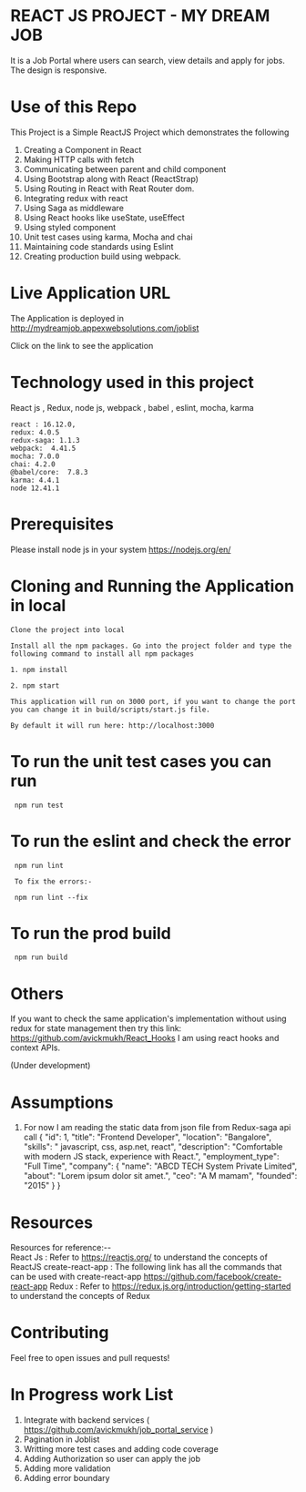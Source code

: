# REACT JS PROJECT - MY DREAM JOB

It is a Job Portal where users can search, view details and apply for jobs. 
The design is responsive.

# Use of this Repo

This Project is a Simple ReactJS Project which demonstrates the following

1. Creating a Component in React
2. Making HTTP calls with fetch
3. Communicating between parent and child component
4. Using Bootstrap along with React (ReactStrap)
5. Using Routing in React with Reat Router dom.
6. Integrating redux with react
7. Using Saga as middleware
8. Using React hooks like useState, useEffect
9. Using styled component
10. Unit test cases using karma, Mocha and chai
11. Maintaining code standards using Eslint
12. Creating production build using webpack.

# Live Application URL

The Application is deployed in http://mydreamjob.appexwebsolutions.com/joblist

Click on the link to see the application

# Technology used in this project

React js , Redux, node js, webpack , babel , eslint, mocha, karma

    react : 16.12.0,
    redux: 4.0.5
    redux-saga: 1.1.3
    webpack:  4.41.5
    mocha: 7.0.0
    chai: 4.2.0
    @babel/core:  7.8.3
    karma: 4.4.1
    node 12.41.1
    
# Prerequisites

   Please install node js in your system https://nodejs.org/en/
   
# Cloning and Running the Application in local
    Clone the project into local

    Install all the npm packages. Go into the project folder and type the following command to install all npm packages
    
    1. npm install

    2. npm start

    This application will run on 3000 port, if you want to change the port you can change it in build/scripts/start.js file.

    By default it will run here: http://localhost:3000

# To run the unit test cases you can run 
     
     npm run test
     
# To run the eslint and check the error 
     
     npm run lint
     
     To fix the errors:-
     
     npm run lint --fix
     
# To run the prod build 
     
     npm run build  

# Others

   If you want to check the same application's implementation without using redux for state management then try this link:  https://github.com/avickmukh/React_Hooks 
   I am using react hooks and context APIs.
   
   (Under development)


# Assumptions 
   1. For now I am reading the static data from json file from Redux-saga api call
        {
            "id": 1,
            "title": "Frontend Developer",
            "location": "Bangalore",
            "skills": " javascript, css, asp.net, react",
            "description": "Comfortable with modern JS stack, experience with React.",
            "employment_type": "Full Time",
            "company": {
                "name": "ABCD TECH System Private Limited",
                "about": "Lorem ipsum dolor sit amet.",
                "ceo": "A M mamam",
                "founded": "2015"
            }
        }
  # Resources
  Resources for reference:--  
    React Js : Refer to https://reactjs.org/ to understand the concepts of ReactJS
    create-react-app : The following link has all the commands that can be used with create-react-app                   https://github.com/facebook/create-react-app
    Redux : Refer to https://redux.js.org/introduction/getting-started to understand 
    the concepts of Redux
    
  # Contributing
   Feel free to open issues and pull requests!

# In Progress work List

   1. Integrate with backend services ( https://github.com/avickmukh/job_portal_service )
   2. Pagination in Joblist
   3. Writting more test cases and adding code coverage
   4. Adding Authorization so user can apply the job 
   5. Adding more validation
   6. Adding error boundary
      


